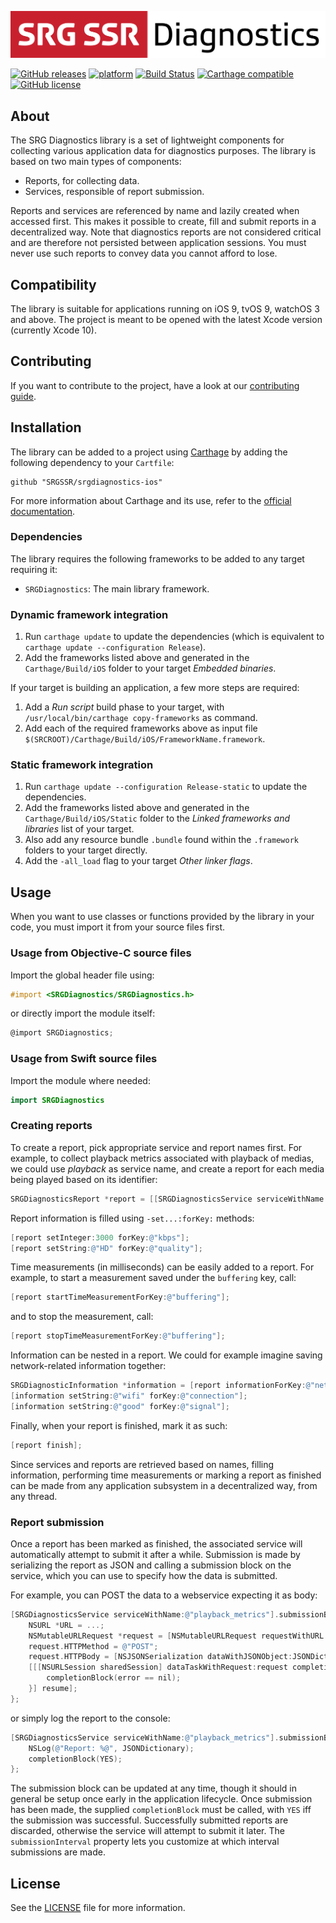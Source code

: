 [![SRG Diagnostics logo](README-images/logo.png)](https://github.com/SRGSSR/srgdiagnostics-ios)

[![GitHub releases](https://img.shields.io/github/v/release/SRGSSR/srgdiagnostics-ios)](https://github.com/SRGSSR/srgdiagnostics-ios/releases) [![platform](https://img.shields.io/badge/platfom-ios%20%7C%20tvos%20%7C%20watchos-blue)](https://github.com/SRGSSR/srgdiagnostics-ios) [![Build Status](https://travis-ci.org/SRGSSR/srgdiagnostics-ios.svg?branch=master)](https://travis-ci.org/SRGSSR/srgdiagnostics-ios/branches) [![Carthage compatible](https://img.shields.io/badge/Carthage-compatible-4BC51D.svg?style=flat)](https://github.com/Carthage/Carthage) [![GitHub license](https://img.shields.io/github/license/SRGSSR/srgdiagnostics-ios)](https://github.com/SRGSSR/srgdiagnostics-ios/blob/master/LICENSE)

## About

The SRG Diagnostics library is a set of lightweight components for collecting various application data for diagnostics purposes. The library is based on two main types of components:

* Reports, for collecting data.
* Services, responsible of report submission.

Reports and services are referenced by name and lazily created when accessed first. This makes it possible to create, fill and submit reports in a decentralized way. Note that diagnostics reports are not considered critical and are therefore not persisted between application sessions. You must never use such reports to convey data you cannot afford to lose.

## Compatibility

The library is suitable for applications running on iOS 9, tvOS 9, watchOS 3 and above. The project is meant to be opened with the latest Xcode version (currently Xcode 10).

## Contributing

If you want to contribute to the project, have a look at our [contributing guide](CONTRIBUTING.md).

## Installation

The library can be added to a project using [Carthage](https://github.com/Carthage/Carthage) by adding the following dependency to your `Cartfile`:
    
```
github "SRGSSR/srgdiagnostics-ios"
```

For more information about Carthage and its use, refer to the [official documentation](https://github.com/Carthage/Carthage).

### Dependencies

The library requires the following frameworks to be added to any target requiring it:

* `SRGDiagnostics`: The main library framework.

### Dynamic framework integration

1. Run `carthage update` to update the dependencies (which is equivalent to `carthage update --configuration Release`). 
2. Add the frameworks listed above and generated in the `Carthage/Build/iOS` folder to your target _Embedded binaries_.

If your target is building an application, a few more steps are required:

1. Add a _Run script_ build phase to your target, with `/usr/local/bin/carthage copy-frameworks` as command.
2. Add each of the required frameworks above as input file `$(SRCROOT)/Carthage/Build/iOS/FrameworkName.framework`.

### Static framework integration

1. Run `carthage update --configuration Release-static` to update the dependencies. 
2. Add the frameworks listed above and generated in the `Carthage/Build/iOS/Static` folder to the _Linked frameworks and libraries_ list of your target.
3. Also add any resource bundle `.bundle` found within the `.framework` folders to your target directly.
4. Add the `-all_load` flag to your target _Other linker flags_.

## Usage

When you want to use classes or functions provided by the library in your code, you must import it from your source files first.

### Usage from Objective-C source files

Import the global header file using:

```objective-c
#import <SRGDiagnostics/SRGDiagnostics.h>
```

or directly import the module itself:

```objective-c
@import SRGDiagnostics;
```

### Usage from Swift source files

Import the module where needed:

```swift
import SRGDiagnostics
```

### Creating reports

To create a report, pick appropriate service and report names first. For example, to collect playback metrics associated with playback of medias, we could use _playback_ as service name, and create a report for each media being played based on its identifier:

```objective-c
SRGDiagnosticsReport *report = [[SRGDiagnosticsService serviceWithName:@"playback"] reportWithName:@"1-23456-789"];
```

Report information is filled using `-set...:forKey:` methods:

```objective-c
[report setInteger:3000 forKey:@"kbps"];
[report setString:@"HD" forKey:@"quality"];
```

Time measurements (in milliseconds) can be easily added to a report. For example, to start a measurement saved under the `buffering` key, call:

```objective-c
[report startTimeMeasurementForKey:@"buffering"];
```

and to stop the measurement, call:

```objective-c
[report stopTimeMeasurementForKey:@"buffering"];
```

Information can be nested in a report. We could for example imagine saving network-related information together:

```objective-c
SRGDiagnosticInformation *information = [report informationForKey:@"network"];
[information setString:@"wifi" forKey:@"connection"];
[information setString:@"good" forKey:@"signal"];
```

Finally, when your report is finished, mark it as such:

```objective-c
[report finish];
```

Since services and reports are retrieved based on names, filling information, performing time measurements or marking a report as finished can be made from any application subsystem in a decentralized way, from any thread.

### Report submission

Once a report has been marked as finished, the associated service will automatically attempt to submit it after a while. Submission is made by serializing the report as JSON and calling a submission block on the service, which you can use to specify how the data is submitted. 

For example, you can POST the data to a webservice expecting it as body:

```objective-c
[SRGDiagnosticsService serviceWithName:@"playback_metrics"].submissionBlock = ^(NSDictionary * _Nonnull JSONDictionary, void (^ _Nonnull completionBlock)(BOOL)) {
    NSURL *URL = ...;
    NSMutableURLRequest *request = [NSMutableURLRequest requestWithURL:URL];
    request.HTTPMethod = @"POST";
    request.HTTPBody = [NSJSONSerialization dataWithJSONObject:JSONDictionary options:0 error:NULL];
    [[[NSURLSession sharedSession] dataTaskWithRequest:request completionHandler:^(NSData * _Nullable data, NSURLResponse * _Nullable response, NSError * _Nullable error) {
        completionBlock(error == nil);
    }] resume];
};
```

or simply log the report to the console:

```objective-c
[SRGDiagnosticsService serviceWithName:@"playback_metrics"].submissionBlock = ^(NSDictionary * _Nonnull JSONDictionary, void (^ _Nonnull completionBlock)(BOOL)) {
    NSLog(@"Report: %@", JSONDictionary);
    completionBlock(YES);
};
```

The submission block can be updated at any time, though it should in general be setup once early in the application lifecycle. Once submission has been made, the supplied `completionBlock` must be called, with `YES` iff the submission was successful. Successfully submitted reports are discarded, otherwise the service will attempt to submit it later. The `submissionInterval` property lets you customize at which interval submissions are made.

## License

See the [LICENSE](../LICENSE) file for more information.
